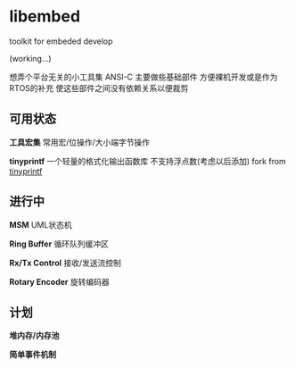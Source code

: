 # libembed
toolkit for embeded develop

(working...)

想弄个平台无关的小工具集 ANSI-C
主要做些基础部件 方便裸机开发或是作为RTOS的补充
使这些部件之间没有依赖关系以便裁剪

可用状态
--------
__工具宏集__ 常用宏/位操作/大小端字节操作

__tinyprintf__ 一个轻量的格式化输出函数库 不支持浮点数(考虑以后添加) fork from [tinyprintf](https://github.com/cjlano/tinyprintf)

进行中
------
__MSM__ UML状态机

__Ring Buffer__ 循环队列缓冲区

__Rx/Tx Control__ 接收/发送流控制

__Rotary Encoder__ 旋转编码器

计划
-----
__堆内存/内存池__

__简单事件机制__

